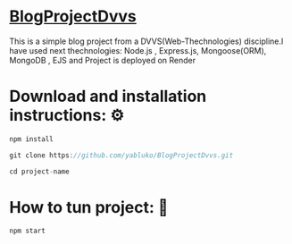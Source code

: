 # [BlogProjectDvvs](https://blogproject-jklu.onrender.com)


This is a simple blog project from a DVVS(Web-Thechnologies) discipline.I have used next thechnologies: Node.js , Express.js, Mongoose(ORM), MongoDB , EJS and Project is deployed on Render


# Download and installation instructions: ⚙️
``` javascript
npm install

```

```javascript
git clone https://github.com/yabluko/BlogProjectDvvs.git
```

```javascript
cd project-name
```

# How to tun project: 🚀

```javascript 
npm start
```

